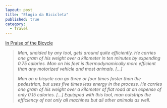 ```yaml
---
layout: post
title: "Elogio da Bicicleta"
published: true
category:
  - Travel
---
```

<a title="In Praise of the Bicycle" href="http://danenet.wicip.org/bcp/in_praise_of.html">In Praise of the Bicycle</a>
<blockquote><cite>
<p>
Man, unaided by any tool, gets around quite efficiently. He carries one gram of his weight over a kilometer in ten minutes by expending 0.75 calories. Man on his feet is thermodynamically more efficient than any motorized vehicle and most animals. [...]</p>
<p>
Man on a bicycle can go three or four times faster than the pedestrian, but uses five times less energy in the process. He carries one gram of his weight over a kilometer of flat road at an expense of only 0.15 calories. [...] Equipped with this tool, man outstrips the efficiency of not only all machines but all other animals as well.</p>
</cite></blockquote>

